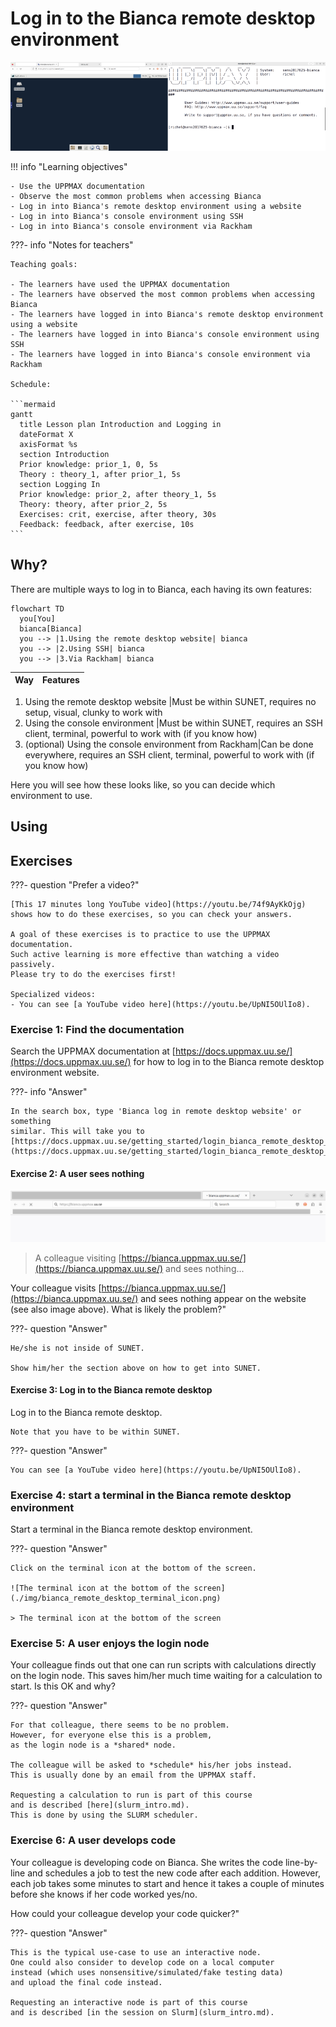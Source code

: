 # Log in to the Bianca remote desktop environment

![The Bianca environments](./img/bianca_environments_926_x_261.png)

!!! info "Learning objectives"

    - Use the UPPMAX documentation
    - Observe the most common problems when accessing Bianca
    - Log in into Bianca's remote desktop environment using a website 
    - Log in into Bianca's console environment using SSH
    - Log in into Bianca's console environment via Rackham

???- info "Notes for teachers"

    Teaching goals:

    - The learners have used the UPPMAX documentation
    - The learners have observed the most common problems when accessing Bianca
    - The learners have logged in into Bianca's remote desktop environment using a website 
    - The learners have logged in into Bianca's console environment using SSH
    - The learners have logged in into Bianca's console environment via Rackham

    Schedule:

    ```mermaid
    gantt
      title Lesson plan Introduction and Logging in
      dateFormat X
      axisFormat %s
      section Introduction
      Prior knowledge: prior_1, 0, 5s
      Theory : theory_1, after prior_1, 5s
      section Logging In
      Prior knowledge: prior_2, after theory_1, 5s
      Theory: theory, after prior_2, 5s
      Exercises: crit, exercise, after theory, 30s
      Feedback: feedback, after exercise, 10s
    ```

## Why?

There are multiple ways to log in to Bianca, each having its own features:

```mermaid
flowchart TD
  you[You]
  bianca[Bianca]
  you --> |1.Using the remote desktop website| bianca
  you --> |2.Using SSH| bianca
  you --> |3.Via Rackham| bianca

```

Way                                                     |Features
--------------------------------------------------------|--------------------------------------------------------------------------------------------------

1. Using the remote desktop website                     |Must be within SUNET, requires no setup, visual, clunky to work with
2. Using the console environment                        |Must be within SUNET, requires an SSH client, terminal, powerful to work with (if you know how)
3. (optional) Using the console environment from Rackham|Can be done everywhere, requires an SSH client, terminal, powerful to work with (if you know how)

Here you will see how these looks like,
so you can decide which environment to use.

## Using

## Exercises

???- question "Prefer a video?"

    [This 17 minutes long YouTube video](https://youtu.be/74f9AyKkOjg) 
    shows how to do these exercises, so you can check your answers.

    A goal of these exercises is to practice to use the UPPMAX documentation.
    Such active learning is more effective than watching a video passively.
    Please try to do the exercises first!

    Specialized videos:
    - You can see [a YouTube video here](https://youtu.be/UpNI5OUlIo8).

### Exercise 1: Find the documentation

Search the UPPMAX documentation at
[https://docs.uppmax.uu.se/](https://docs.uppmax.uu.se/)
for how to log in to the Bianca remote desktop environment website.

???- info "Answer"

    In the search box, type 'Bianca log in remote desktop website' or something
    similar. This will take you to
    [https://docs.uppmax.uu.se/getting_started/login_bianca_remote_desktop_website/](https://docs.uppmax.uu.se/getting_started/login_bianca_remote_desktop_website/)

#### Exercise 2: A user sees nothing

![](./img/login_uppmax_bianca_website_outside_sunet_browser_short.png)

> A colleague visiting [https://bianca.uppmax.uu.se/](https://bianca.uppmax.uu.se/) and sees nothing...

Your colleague visits [https://bianca.uppmax.uu.se/](https://bianca.uppmax.uu.se/)
and sees nothing appear on the website (see also image above).
What is likely the problem?"

???- question "Answer"

    He/she is not inside of SUNET. 

    Show him/her the section above on how to get into SUNET.

#### Exercise 3: Log in to the Bianca remote desktop

Log in to the Bianca remote desktop.

    Note that you have to be within SUNET.

???- question "Answer"

    You can see [a YouTube video here](https://youtu.be/UpNI5OUlIo8).

### Exercise 4: start a terminal in the Bianca remote desktop environment

Start a terminal in the Bianca remote desktop environment.

???- question "Answer"

    Click on the terminal icon at the bottom of the screen.

    ![The terminal icon at the bottom of the screen](./img/bianca_remote_desktop_terminal_icon.png)

    > The terminal icon at the bottom of the screen

### Exercise 5: A user enjoys the login node

Your colleague finds out that one can run scripts with calculations directly
on the login node.
This saves him/her much time waiting for a calculation to start.
Is this OK and why?

???- question "Answer"

    For that colleague, there seems to be no problem. 
    However, for everyone else this is a problem,
    as the login node is a *shared* node.

    The colleague will be asked to *schedule* his/her jobs instead.
    This is usually done by an email from the UPPMAX staff.

    Requesting a calculation to run is part of this course 
    and is described [here](slurm_intro.md).
    This is done by using the SLURM scheduler.

### Exercise 6: A user develops code

Your colleague is developing code on Bianca.
She writes the code line-by-line and
schedules a job to test the new code after each addition.
However, each job takes some minutes to start
and hence it takes a couple of minutes
before she knows if her code worked yes/no.

How could your colleague develop your code quicker?"

???- question "Answer"

    This is the typical use-case to use an interactive node.
    One could also consider to develop code on a local computer 
    instead (which uses nonsensitive/simulated/fake testing data)
    and upload the final code instead.

    Requesting an interactive node is part of this course 
    and is described [in the session on Slurm](slurm_intro.md).

